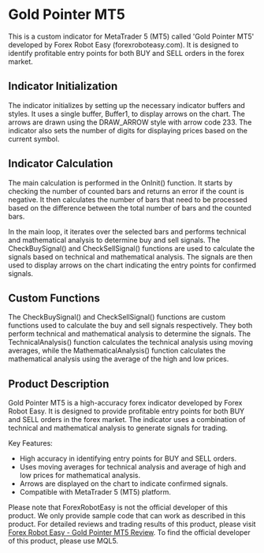 # Gold Pointer MT5

This is a custom indicator for MetaTrader 5 (MT5) called 'Gold Pointer MT5' developed by Forex Robot Easy (forexroboteasy.com). It is designed to identify profitable entry points for both BUY and SELL orders in the forex market.

## Indicator Initialization

The indicator initializes by setting up the necessary indicator buffers and styles. It uses a single buffer, Buffer1, to display arrows on the chart. The arrows are drawn using the DRAW_ARROW style with arrow code 233. The indicator also sets the number of digits for displaying prices based on the current symbol.

## Indicator Calculation

The main calculation is performed in the OnInit() function. It starts by checking the number of counted bars and returns an error if the count is negative. It then calculates the number of bars that need to be processed based on the difference between the total number of bars and the counted bars.

In the main loop, it iterates over the selected bars and performs technical and mathematical analysis to determine buy and sell signals. The CheckBuySignal() and CheckSellSignal() functions are used to calculate the signals based on technical and mathematical analysis. The signals are then used to display arrows on the chart indicating the entry points for confirmed signals.

## Custom Functions

The CheckBuySignal() and CheckSellSignal() functions are custom functions used to calculate the buy and sell signals respectively. They both perform technical and mathematical analysis to determine the signals. The TechnicalAnalysis() function calculates the technical analysis using moving averages, while the MathematicalAnalysis() function calculates the mathematical analysis using the average of the high and low prices.

## Product Description

Gold Pointer MT5 is a high-accuracy forex indicator developed by Forex Robot Easy. It is designed to provide profitable entry points for both BUY and SELL orders in the forex market. The indicator uses a combination of technical and mathematical analysis to generate signals for trading.

Key Features:
- High accuracy in identifying entry points for BUY and SELL orders.
- Uses moving averages for technical analysis and average of high and low prices for mathematical analysis.
- Arrows are displayed on the chart to indicate confirmed signals.
- Compatible with MetaTrader 5 (MT5) platform.

Please note that ForexRobotEasy is not the official developer of this product. We only provide sample code that can work as described in this product. For detailed reviews and trading results of this product, please visit [Forex Robot Easy - Gold Pointer MT5 Review](https://forexroboteasy.com/forex-robot-review/gold-pointer-mt5-review-high-accuracy-forex-indicator/). To find the official developer of this product, please use MQL5.
